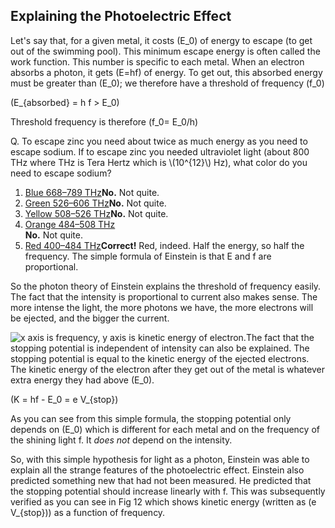 Explaining the Photoelectric Effect
-----------------------------------

Let's say that, for a given metal, it costs \(E_0\) of energy to escape (to get out of the swimming pool). This minimum escape energy is often called the work function. This number is specific to each metal. When an electron absorbs a photon, it gets \(E=hf\) of energy. To get out, this absorbed energy must be greater than \(E_0\); we therefore have a threshold of frequency \(f_0\)

\(E_{absorbed} = h f > E_0\)

Threshold frequency is therefore \(f_0= E_0/h\)

<div class="question">Q. To escape zinc you need about twice as much energy as you need to escape sodium. If to escape zinc you needed ultraviolet light (about 800 THz where THz is Tera Hertz which is \(10^{12}\) Hz), what color do you need to escape sodium?

1. [Blue 668–789 THz](#)**No.** Not quite.
2. [Green 526–606 THz](#)**No.** Not quite.
3. [Yellow 508–526 THz](#)**No.** Not quite.
4. [Orange 484–508 THz](#)  
  **No.** Not quite.
5. [Red 400–484 THz](#)**Correct!** Red, indeed. Half the energy, so half the frequency. The simple formula of Einstein is that E and f are proportional.
 
</div>So the photon theory of Einstein explains the threshold of frequency easily. The fact that the intensity is proportional to current also makes sense. The more intense the light, the more photons we have, the more electrons will be ejected, and the bigger the current.

![x axis is frequency, y axis is kinetic energy of electron. ](https://online.science.psu.edu/sites/default/files/phys010/W8photon-electron/Photoelectric_effect_diagramModified.png "Fig 12: With the idea of a quantum particle of light, Einstein predicted that the stopping potential should vary with frequency. This was verified later on and Einstein was rewarded with a Nobel prize for his discovery.")The fact that the stopping potential is independent of intensity can also be explained. The stopping potential is equal to the kinetic energy of the ejected electrons. The kinetic energy of the electron after they get out of the metal is whatever extra energy they had above \(E_0\).

\(K = hf - E_0 = e V_{stop}\)

As you can see from this simple formula, the stopping potential only depends on \(E_0\) which is different for each metal and on the frequency of the shining light f. It _does not_ depend on the intensity.

So, with this simple hypothesis for light as a photon, Einstein was able to explain all the strange features of the photoelectric effect. Einstein also predicted something new that had not been measured. He predicted that the stopping potential should increase linearly with f. This was subsequently verified as you can see in Fig 12 which shows kinetic energy (written as \(e V_{stop}\)) as a function of frequency.